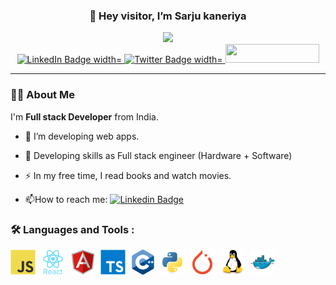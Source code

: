 <div id="header" align="center">
  
  ### 👋 Hey visitor, I’m Sarju kaneriya

  <img src="https://media.giphy.com/media/M9gbBd9nbDrOTu1Mqx/giphy.gif" width="100"/>

</div>

<div id="badges" align="center">
  
  <a href="https://www.linkedin.com/in/sarju-kaneriya-307ba1203/">
    <img src="https://img.shields.io/badge/-sarju-blue?style=flat&logo=Linkedin&logoColor=white" alt="LinkedIn Badge width="80" height="30""/>
  </a>

  <a href="https://twitter.com/KaneriyaSarju">
    <img src="https://img.shields.io/badge/Twitter-blue?style=for-the-badge&logo=twitter&logoColor=white" alt="Twitter Badge width="80" height="30""/>
  </a>

  <img src="https://komarev.com/ghpvc/?username=sarjukaneriya&style=flat-square&color=blue" alt="" width="150" height="30"/>

</div>

---

### :technologist: About Me

I'm **Full stack Developer** from India.

- :telescope: I’m developing web apps. 

- :seedling: Developing skills as Full stack engineer (Hardware + Software)

- :zap: In my free time, I read books and watch movies. 


- :mailbox:How to reach me: [![Linkedin Badge](https://img.shields.io/badge/-Sarju-blue?style=flat&logo=Linkedin&logoColor=white)](https://www.linkedin.com/in/sarju-kaneriya-307ba1203/)

### :hammer_and_wrench: Languages and Tools :

<div>
  <img src="https://github.com/devicons/devicon/blob/master/icons/javascript/javascript-original.svg" title="Javascript" alt="Javascript" width="40" height="40"/>&nbsp;
  <img src="https://github.com/devicons/devicon/blob/master/icons/react/react-original-wordmark.svg" title="React" alt="React" width="40" height="40"/>&nbsp;
  <img src="https://github.com/devicons/devicon/blob/master/icons/angularjs/angularjs-original.svg" title="Anguler" alt="Anguler" width="40" height="40"/>&nbsp;
  <img src="https://github.com/devicons/devicon/blob/master/icons/typescript/typescript-original.svg" title="Typescript" alt="Typescript" width="40" height="40"/>&nbsp;
  <img src="https://github.com/devicons/devicon/blob/master/icons/cplusplus/cplusplus-original.svg" title="C++" alt="C++" width="40" height="40"/>&nbsp;
  <img src="https://github.com/devicons/devicon/blob/master/icons/python/python-original.svg" title="Python" alt="Python" width="40" height="40"/>&nbsp;
  <img src="https://github.com/devicons/devicon/blob/master/icons/pytorch/pytorch-original.svg" title="Pytorch" alt="Pytorch" width="40" height="40"/>&nbsp;
  <img src="https://github.com/devicons/devicon/blob/master/icons/linux/linux-original.svg" title="Linux" alt="Linux" width="40" height="40"/>&nbsp;
  <img src="https://github.com/devicons/devicon/blob/master/icons/docker/docker-original.svg" title="Docker" alt="Docker" width="40" height="40"/>&nbsp;
</div>

